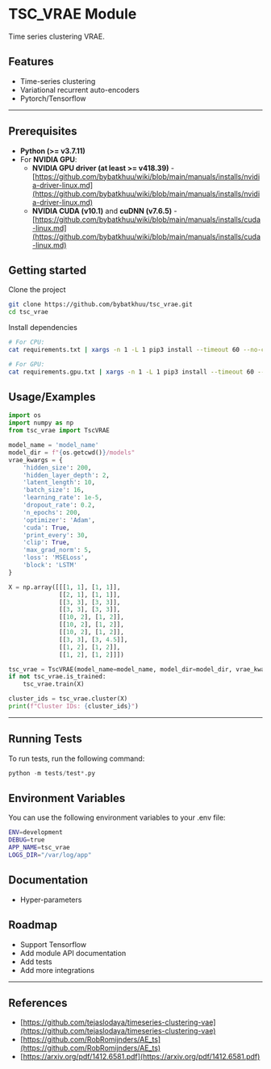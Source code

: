 
# TSC_VRAE Module

Time series clustering VRAE.

## Features

* Time-series clustering
* Variational recurrent auto-encoders
* Pytorch/Tensorflow

---

## Prerequisites

* **Python (>= v3.7.11)**
* For **NVIDIA GPU**:
    * **NVIDIA GPU driver (at least >= v418.39)** - [https://github.com/bybatkhuu/wiki/blob/main/manuals/installs/nvidia-driver-linux.md](https://github.com/bybatkhuu/wiki/blob/main/manuals/installs/nvidia-driver-linux.md)
    * **NVIDIA CUDA (v10.1)** and **cuDNN (v7.6.5)** - [https://github.com/bybatkhuu/wiki/blob/main/manuals/installs/cuda-linux.md](https://github.com/bybatkhuu/wiki/blob/main/manuals/installs/cuda-linux.md)

## Getting started

Clone the project

```bash
git clone https://github.com/bybatkhuu/tsc_vrae.git
cd tsc_vrae
```

Install dependencies

```bash
# For CPU:
cat requirements.txt | xargs -n 1 -L 1 pip3 install --timeout 60 --no-cache-dir

# For GPU:
cat requirements.gpu.txt | xargs -n 1 -L 1 pip3 install --timeout 60 --no-cache-dir
```

## Usage/Examples

```python
import os
import numpy as np
from tsc_vrae import TscVRAE

model_name = 'model_name'
model_dir = f"{os.getcwd()}/models"
vrae_kwargs = {
    'hidden_size': 200,
    'hidden_layer_depth': 2,
    'latent_length': 10,
    'batch_size': 16,
    'learning_rate': 1e-5,
    'dropout_rate': 0.2,
    'n_epochs': 200,
    'optimizer': 'Adam',
    'cuda': True,
    'print_every': 30,
    'clip': True,
    'max_grad_norm': 5,
    'loss': 'MSELoss',
    'block': 'LSTM'
}

X = np.array([[[1, 1], [1, 1]],
              [[2, 1], [1, 1]],
              [[3, 3], [3, 3]],
              [[3, 3], [3, 3]],
              [[10, 2], [1, 2]],
              [[10, 2], [1, 2]],
              [[10, 2], [1, 2]],
              [[3, 3], [3, 4.5]],
              [[1, 2], [1, 2]],
              [[1, 2], [1, 2]]])

tsc_vrae = TscVRAE(model_name=model_name, model_dir=model_dir, vrae_kwargs=vrae_kwargs)
if not tsc_vrae.is_trained:
    tsc_vrae.train(X)

cluster_ids = tsc_vrae.cluster(X)
print(f"Cluster IDs: {cluster_ids}")
```

---

## Running Tests

To run tests, run the following command:

```python
python -m tests/test*.py
```

## Environment Variables

You can use the following environment variables to your .env file:

```bash
ENV=development
DEBUG=true
APP_NAME=tsc_vrae
LOGS_DIR="/var/log/app"
```

## Documentation

* Hyper-parameters

## Roadmap

* Support Tensorflow
* Add module API documentation
* Add tests
* Add more integrations

---

## References

* [https://github.com/tejaslodaya/timeseries-clustering-vae](https://github.com/tejaslodaya/timeseries-clustering-vae)
* [https://github.com/RobRomijnders/AE_ts](https://github.com/RobRomijnders/AE_ts)
* [https://arxiv.org/pdf/1412.6581.pdf](https://arxiv.org/pdf/1412.6581.pdf)
